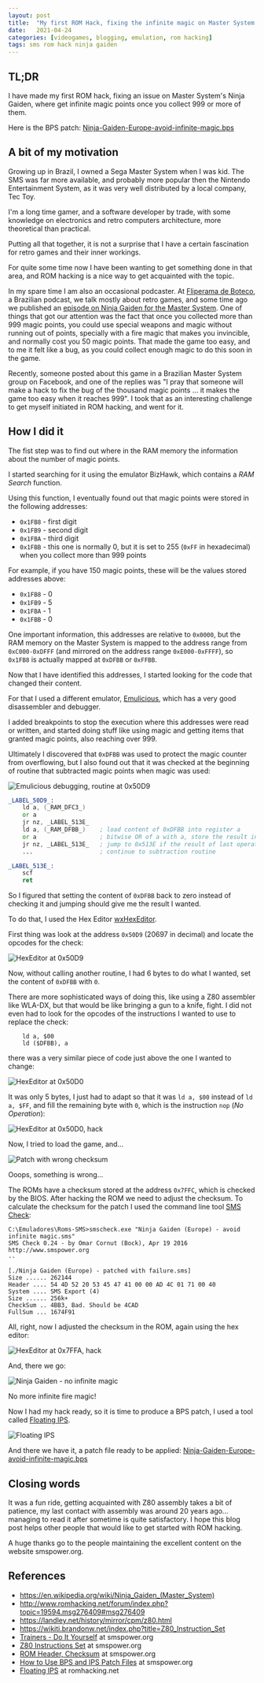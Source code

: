 ```yaml
---
layout: post
title:  "My first ROM Hack, fixing the infinite magic on Master System's Ninja Gaiden"
date:   2021-04-24
categories: [videogames, blogging, emulation, rom hacking]
tags: sms rom hack ninja gaiden
---
```


## TL;DR

I have made my first ROM hack, fixing an issue on Master System's Ninja Gaiden, where get infinite magic points once you collect 999 or more of them.

Here is the BPS patch: [Ninja-Gaiden-Europe-avoid-infinite-magic.bps](/assets/downloads/Ninja-Gaiden-Europe-avoid-infinite-magic.bps)

## A bit of my motivation

Growing up in Brazil, I owned a Sega Master System when I was kid. The SMS was far more available, and probably more popular then the Nintendo Entertainment System, as it was very well distributed by a local company, Tec Toy.

I'm a long time gamer, and a software developer by trade, with some knowledge on electronics and retro computers architecture, more theoretical than practical.

Putting all that together, it is not a surprise that I have a certain fascination for retro games and their inner workings.

For quite some time now I have been wanting to get something done in that area, and ROM hacking is a nice way to get acquainted with the topic.

In my spare time I am also an occasional podcaster. At [Fliperama de Boteco](https://fliperamadeboteco.com/), a Brazilian podcast, we talk mostly about retro games, and some time ago we published an [episode on Ninja Gaiden for the Master System](https://fliperamadeboteco.com/2019/05/30/fliperama-de-boteco-179-ninja-gaiden-master-system/). One of things that got our attention was the fact that once you collected more than 999 magic points, you could use special weapons and magic without running out of points, specially with a fire magic that makes you invincible, and normally cost you 50 magic points. That made the game too easy, and to me it felt like a bug, as you could collect enough magic to do this soon in the game.

Recently, someone posted about this game in a Brazilian Master System group on Facebook, and one of the replies was "I pray that someone will make a hack to fix the bug of the thousand magic points ... it makes the game too easy when it reaches 999". I took that as an interesting challenge to get myself initiated in ROM hacking, and went for it.

## How I did it

The fist step was to find out where in the RAM memory the information about the number of magic points.

I started searching for it using the emulator BizHawk, which contains a _RAM Search_ function.

Using this function, I eventually found out that magic points were stored in the following addresses:

- `0x1FB8` - first digit
- `0x1FB9` - second digit
- `0x1FBA` - third digit
- `0x1FBB` - this one is normally 0, but it is set to 255 (`0xFF` in hexadecimal) when you collect more than 999 points

For example, if you have 150 magic points, these will be the values stored addresses above:

- `0x1FB8` - 0
- `0x1FB9` - 5
- `0x1FBA` - 1
- `0x1FBB` - 0

One important information, this addresses are relative to `0x0000`, but the RAM memory on the Master System is mapped to the address range from `0xC000-0xDFFF` (and mirrored on the address range `0xE000-0xFFFF`), so `0x1FB8` is actually mapped at `0xDFBB` or `0xFFBB`.

Now that I have identified this addresses, I started looking for the code that changed their content.

For that I used a different emulator, [Emulicious](https://emulicious.net/), which has a very good disassembler and debugger.

I added breakpoints to stop the execution where this addresses were read or written, and started doing stuff like using magic and getting items that granted magic points, also reaching over 999.

Ultimately I discovered that `0xDFBB` was used to protect the magic counter from overflowing, but I also found out that it was checked at the beginning of routine that subtracted magic points when magic was used:

![Emulicious debugging, routine at 0x50D9](/assets/ninja-gaiden-emulicious-debugging.png)

```asm
_LABEL_50D9_:
    ld a, (_RAM_DFC3_)
    or a
    jr nz, _LABEL_513E_
    ld a, (_RAM_DFBB_)    ; load content of 0xDFBB into register a
    or a                  ; bitwise OR of a with a, store the result in a
    jr nz, _LABEL_513E_   ; jump to 0x513E if the result of last operation (a) is not zero
    ...                   ; continue to subtraction routine

_LABEL_513E_:
    scf
    ret
```

So I figured that setting the content of `0xDFBB` back to zero instead of checking it and jumping should give me the result I wanted.

To do that, I used the Hex Editor [wxHexEditor](https://sourceforge.net/projects/wxhexeditor/).

First thing was look at the address `0x50D9` (20697 in decimal) and locate the opcodes for the check:

![HexEditor at 0x50D9](/assets/ninja-gaiden-hexeditor-50D9.png)

Now, without calling another routine, I had 6 bytes to do what I wanted, set the content of `0xDFBB` with `0`.

There are more sophisticated ways of doing this, like using a Z80 assembler like WLA-DX, but that would be like bringing a gun to a knife, fight. I did not even had to look for the opcodes of the instructions I wanted to use to replace the check:

```
    ld a, $00
    ld ($DFBB), a
``` 

there was a very similar piece of code just above the one I wanted to change:

![HexEditor at 0x50D0](/assets/ninja-gaiden-hexeditor-50D0.png)

It was only 5 bytes, I just had to adapt so that it was `ld a, $00` instead of `ld a, $FF`, and fill the remaining byte with `0`, which is the instruction `nop` (_No Operation_):

![HexEditor at 0x50D0, hack](/assets/ninja-gaiden-hexeditor-50D9-hack.png)

Now, I tried to load the game, and...

![Patch with wrong checksum](/assets/ninja-gaiden-patch-with-wrong-checksum.png)

Ooops, something is wrong...

The ROMs have a checksum stored at the address `0x7FFC`, which is checked by the BIOS. After hacking the ROM we need to adjust the checksum. To calculate the checksum for the patch I used the command line tool [SMS Check](https://www.smspower.org/Development/SMSCheck):

```
C:\Emuladores\Roms-SMS>smscheck.exe "Ninja Gaiden (Europe) - avoid infinite magic.sms"
SMS Check 0.24 - by Omar Cornut (Bock), Apr 19 2016
http://www.smspower.org
--

[./Ninja Gaiden (Europe) - patched with failure.sms]
Size ...... 262144
Header .... 54 4D 52 20 53 45 47 41 00 00 AD 4C 01 71 00 40
System .... SMS Export (4)
Size ...... 256k+
CheckSum .. 4BB3, Bad. Should be 4CAD
FullSum ... 1674F91
```

All, right, now I adjusted the checksum in the ROM, again using the hex editor:

![HexEditor at 0x7FFA, hack](/assets/ninja-gaiden-hexeditor-7FFA-hack.png)

And, there we go:

![Ninja Gaiden - no infinite magic](/assets/ninja-gaiden-no-infinite-magic.gif)

No more infinite fire magic!

Now I had my hack ready, so it is time to produce a BPS patch, I used a tool called [Floating IPS](https://www.romhacking.net/utilities/1040/).

![Floating IPS](/assets/floating-ips.png)

And there we have it, a patch file ready to be applied: [Ninja-Gaiden-Europe-avoid-infinite-magic.bps](/assets/downloads/Ninja-Gaiden-Europe-avoid-infinite-magic.bps)

## Closing words

It was a fun ride, getting acquainted with Z80 assembly takes a bit of patience, my last contact with assembly was around 20 years ago... managing to read it after sometime is quite satisfactory. I hope this blog post helps other people that would like to get started with ROM hacking.

A huge thanks go to the people maintaining the excellent content on the website smspower.org.

## References
- https://en.wikipedia.org/wiki/Ninja_Gaiden_(Master_System)
- http://www.romhacking.net/forum/index.php?topic=19594.msg276409#msg276409
- https://landley.net/history/mirror/cpm/z80.html
- https://wikiti.brandonw.net/index.php?title=Z80_Instruction_Set
- [Trainers - Do It Yourself](https://www.smspower.org/Articles/TrainersDoItYourself) at smspower.org
- [Z80 Instructions Set](https://www.smspower.org/Development/InstructionSet) at smspower.org
- [ROM Header, Checksum](https://www.smspower.org/Development/ROMHeader#Checksum7ffa2Bytes) at smspower.org
- [How to Use BPS and IPS Patch Files](https://www.smspower.org/Hacks/HowToUseBPSAndIPSPatchFiles) at smspower.org
- [Floating IPS](https://www.romhacking.net/utilities/1040/) at romhacking.net
